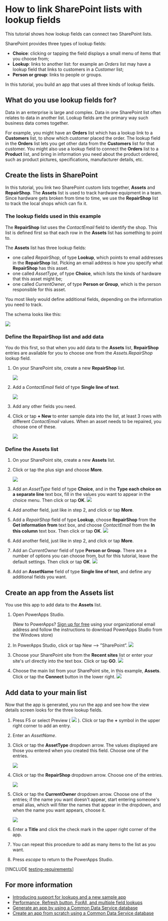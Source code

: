 <properties
	pageTitle="Create relationships between SharePoint lists via lookup field | Microsoft PowerApps"
	description="Create relationships between SharePoint lists by using lookup fields."
	services="powerapps"
	documentationCenter="na"
	authors="RickSaling"
	manager="anneta"
	editor=""
	tags=""/>

<tags
   ms.service="powerapps"
   ms.devlang="na"
   ms.topic="article"
   ms.tgt_pltfrm="na"
   ms.workload="na"
   ms.date="01/05/2017"
   ms.author="ricksal"/>

# How to link SharePoint lists with lookup fields

This tutorial shows how lookup fields can connect two SharePoint lists.

SharePoint provides three types of lookup fields:

* **Choice**: clicking or tapping the field displays a small menu of items that you choose from;
* **Lookup**: links to another list: for example an *Orders* list may have a lookup field that links to customers in a *Customer* list;
* **Person or group**: links to people or groups.

In this tutorial, you build an app that uses all three kinds of lookup fields.

## What do you use lookup fields for?

Data in an enterprise is large and complex. Data in one SharePoint list often relates to data in another list. Lookup fields are the primary way such business data comes together.

For example, you might have an **Orders** list which has a lookup link to a **Customers** list, to show which customer placed the order. The lookup field in the **Orders** list lets you get other data from the **Customers** list for that customer. You might also use a lookup field to connect the **Orders** list to a **Product** list, and bring in information you need about the product ordered, such as product pictures, specifications, manufacturer details, etc.

## Create the lists in SharePoint

In this tutorial, you link two SharePoint custom lists together, **Assets** and **RepairShop**. The **Assets** list is used to track hardware equipment in a team. Since hardware gets broken from time to time, we use the **RepairShop** list to track the local shops which can fix it.

### The lookup fields used in this example

The **RepairShop** list uses the *ContactEmail* field to identify the shop. This list is defined first so that each row in the **Assets** list has something to point to.

The **Assets** list has three lookup fields:
* one called *RepairShop*, of type **Lookup**, which points to email addresses in the **RepairShop** list. Picking an email address is how you specify what **RepairShop** has this asset.
* one called *AssetType*, of type **Choice**, which lists the kinds of hardware that this asset might be;
* one called *CurrentOwner*, of type **Person or Group**, which is the person responsible for this asset.

You most likely would define additional fields, depending on the information you need to track.

The schema looks like this:

![](./media/sharepoint-lookup-fields/sharepoint-schema.png)

### Define the RepairShop list and add data

You do this first, so that when you add data to the **Assets** list, **RepairShop** entries are available for you to choose one from the *Assets.RepairShop* lookup field.

1. On your SharePoint site, create a new **RepairShop** list.

	![](./media/sharepoint-lookup-fields/new-list.png)

2. Add a *ContactEmail* field of type **Single line of text**.

	![](./media/sharepoint-lookup-fields/add-email-field.png)

3. Add any other fields you need.

4. Click or tap **+ New** to enter sample data into the list, at least 3 rows with different *ContactEmail* values. When an asset needs to be repaired, you choose one of these.

	![](./media/sharepoint-lookup-fields/add-repair-shops.png)

### Define the Assets list

1. On your SharePoint site, create a new **Assets** list.

2. Click or tap the plus sign and choose **More**.

	![](./media/sharepoint-lookup-fields/choose-more-type.png)

3. Add an *AssetType* field of type **Choice**, and in the **Type each choice on a separate line** text box, fill in the values you want to appear in the choice menu. Then click or tap **OK**.
![](./media/sharepoint-lookup-fields/define-choice-column.png)

4. Add another field, just like in step 2, and click or tap **More**.

5. Add a *RepairShop* field of type **Lookup**, choose **RepairShop** from the **Get information from** text box, and choose *ContactEmail* from the **In this column** text box. Then click or tap **OK**.
![](./media/sharepoint-lookup-fields/setup-lookup-column.png)

6. Add another field, just like in step 2, and click or tap **More**.

7. Add an *CurrentOwner* field of type **Person or Group**. There are a number of options you can choose from, but for this tutorial, leave the default settings. Then click or tap **OK**.
![](./media/sharepoint-lookup-fields/define-current-owner.png)

8. Add an **AssetName** field of type **Single line of text**, and define any additional fields you want.

## Create an app from the Assets list
You use this app to add data to the **Assets** list.
1. Open PowerApps Studio.

	(New to PowerApps? [Sign up for free](https://powerapps.microsoft.com) using your organizational email address and follow the instructions to download PowerApps Studio from the Windows store)

2. In PowerApps Studio, click or tap New --> ”SharePoint”.
![](./media/sharepoint-lookup-fields/create-app.png)

3. Choose your SharePoint site from the **Recent sites** list or enter your site's url directly into the text box. Click or tap **GO**.
![](./media/sharepoint-lookup-fields/choose-sharepoint-site.png)

4. Choose the main list from your SharePoint site, in this example, **Assets**. Click or tap the **Connect** button in the lower right.
![](./media/sharepoint-lookup-fields/choose-main-list.png)


## Add data to your main list
Now that the app is generated, you run the app and see how the view details screen looks for the three lookup fields.

1. Press F5 or select Preview ( ![](./media/sharepoint-lookup-fields/preview.png) ). Click or tap the **+** symbol in the upper right corner to add an entry.

2. Enter an *AssetName*.

3. Click or tap the **AssetType** dropdown arrow. The values displayed are those you entered when you created this field. Choose one of the entries.

	![](./media/sharepoint-lookup-fields/fill-asset-type.png)

4. Click or tap the **RepairShop** dropdown arrow. Choose one of the entries.

	![](./media/sharepoint-lookup-fields/fill-repair-shop.png)

5. Click or tap the **CurrentOwner** dropdown arrow. Choose one of the entries; if the name you want doesn't appear, start entering someone's email alias, which will filter the names that appear in the dropdown, and when the name you want appears, choose it.

	![](./media/sharepoint-lookup-fields/choose-current-owner.png)

6. Enter a **Title** and click the check mark in the upper right corner of the app.

7. You can repeat this procedure to add as many items to the list as you want.

8. Press *escape* to return to the PowerApps Studio.

[!INCLUDE [testing-requirements](../includes/testing-requirements.md)]

<!--
[AZURE.INCLUDE[](../includes/testing-requirements.md)]
-->


## For more information ##
- [Introducing support for lookups and a new sample app](https://powerapps.microsoft.com/en-us/blog/support-for-lookups/)
- [Performance, Refresh button, ForAll, and multiple field lookups](https://powerapps.microsoft.com/en-us/blog/performance-refresh-forall-multiple-field-lookups-531/)
- [Generate an app by using a Common Data Service database](data-platform-create-app.md)
- [Create an app from scratch using a Common Data Service database](data-platform-create-app-scratch.md)

